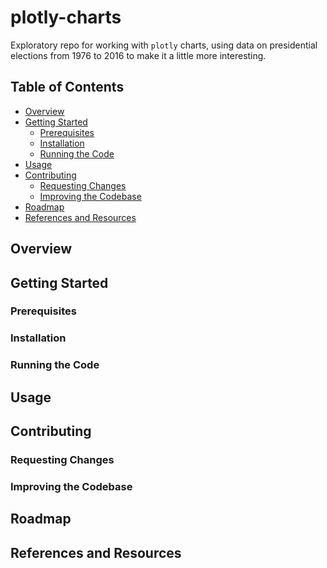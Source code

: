 # plotly-charts
Exploratory repo for working with `plotly` charts, using data on presidential
elections from 1976 to 2016 to make it a little more interesting.

## Table of Contents
- [Overview](#overview)
- [Getting Started](#getting-started)
  - [Prerequisites](#prerequisites)
  - [Installation](#installation)
  - [Running the Code](#running-the-code)
- [Usage](#usage)
- [Contributing](#contributing)
  - [Requesting Changes](#requesting-changes)
  - [Improving the Codebase](#improving-the-codebase)
- [Roadmap](#roadmap)
- [References and Resources](#references-and-resources)

## Overview


## Getting Started

### Prerequisites

### Installation

### Running the Code

## Usage

## Contributing

### Requesting Changes

### Improving the Codebase

## Roadmap

## References and Resources

